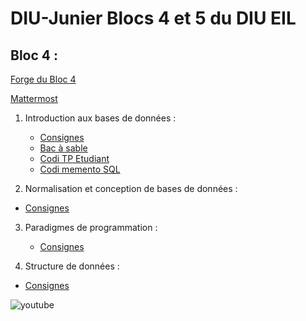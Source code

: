 # DIU-Junier Blocs 4 et 5 du DIU EIL



## Bloc 4 :

[Forge du Bloc 4](https://forge.univ-lyon1.fr/diu-eil/bloc4)

[Mattermost](https://portail.lyc-la-martiniere-diderot.ac-lyon.fr)

1. Introduction aux bases de données :

   * [Consignes](bloc4/BDD/README.md)
   * [Bac à sable](bloc4/BDD/sandbox)
   * [Codi TP Etudiant](https://codi-lyon.beta.education.fr/s/Wvc59evTu#)
   * [Codi memento SQL](https://codi-lyon.beta.education.fr/GMedgMDXQBaXHMhlErJLPw#)
  
2.   Normalisation et conception de bases de données :
   
   * [Consignes](bloc4/BDD_Conception_Normalisation/README.md)

3.  Paradigmes de programmation :

    * [Consignes](bloc4/Paradigmes/README.md)
  
4. Structure de données :

  * [Consignes](bloc4/2_structures_de_donnees/README.md)
  
  ![youtube](https://cloud-lyon.beta.education.fr/s/q9eZFEWtDoR5aBG/preview)

 
